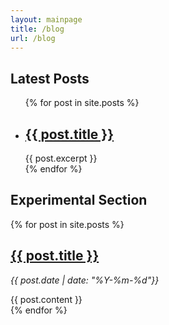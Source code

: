 ```yaml
---
layout: mainpage
title: /blog
url: /blog
---
```

## Latest Posts

<ul>
  {% for post in site.posts %}
    <li>
      <h2><a href="{{ post.url }}">{{ post.title }}</a></h2>
      {{ post.excerpt }}
    </li>
  {% endfor %}
</ul>

## Experimental Section
<div>
  {% for post in site.posts %}
      <h2><a href="{{ post.url }}">{{ post.title }}</a></h2>
      <!-- <p><span>{{ post.date | date: "%Y-%m-%d"}}</span></p> -->
      <p><i>{{ post.date | date: "%Y-%m-%d"}}</i></p>
      <div>
      {{ post.content }}
      </div>
  {% endfor %}
</div>
<!-- <ul>
  {% for post in site.posts %}
    <li>
      <a href="{{ post.url }}">{{ post.title }}</a>
    </li>
  {% endfor %}
</ul> -->

<!-- <hr>
{% for tag in site.tags %}
  <h3>{{ tag[0] }}</h3>
  <ul>
    {% for post in tag[1] %}
      <li><a href="{{ post.url }}">{{ post.title }}</a></li>
    {% endfor %}
  </ul>
{% endfor %} -->